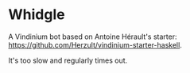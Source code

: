 Whidgle
=======
A Vindinium bot based on Antoine Hérault's starter: https://github.com/Herzult/vindinium-starter-haskell.

It's too slow and regularly times out.
